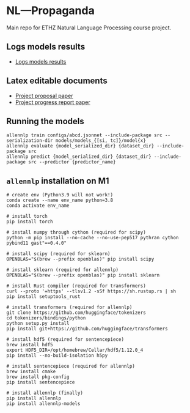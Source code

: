 # NL—Propaganda
Main repo for ETHZ Natural Language Processing course project.

## Logs models results
- [Logs models results](models/logmodels.csv)

## Latex editable documents
- [Project proposal paper](papers/proposal/nlpropaganda-proposal.pdf)
- [Project progress report paper](https://www.overleaf.com/8789365945bcnsfwsyzqdk)

## Running the models
```
allennlp train configs/abcd.jsonnet --include-package src --serialization-dir models/models_{[si, tc]}/model{x}
allennlp evaluate {model_serialized_dir} {dataset_dir} --include-package src
allennlp predict {model_serialized_dir} {dataset_dir} --include-package src --predictor {predictor_name}
```

## `allennlp` installation on M1
```
# create env (Python3.9 will not work!)
conda create --name env_name python=3.8
conda activate env_name

# install torch 
pip install torch 

# install numpy through cython (required for scipy)
python -m pip install --no-cache --no-use-pep517 pythran cython pybind11 gast"==0.4.0"

# install scipy (required for sklearn)
OPENBLAS="$(brew --prefix openblas)" pip install scipy

# install sklearn (required for allennlp)
OPENBLAS="$(brew --prefix openblas)" pip install sklearn

# install Rust compiler (required for transformers)
curl --proto '=https' --tlsv1.2 -sSf https://sh.rustup.rs | sh
pip install setuptools_rust

# install transformers (required for allennlp)
git clone https://github.com/huggingface/tokenizers
cd tokenizers/bindings/python
python setup.py install
pip install git+https://github.com/huggingface/transformers

# install hdf5 (required for sentencepiece)
brew install hdf5
export HDF5_DIR=/opt/homebrew/Cellar/hdf5/1.12.0_4
pip install --no-build-isolation h5py

# install sentencepiece (required for allennlp)
brew install cmake
brew install pkg-config
pip install sentencepiece

# install allennlp (finally)
pip install allennlp
pip install allennlp-models
```
